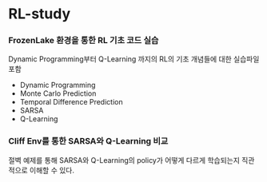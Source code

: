 # RL-study






### FrozenLake 환경을 통한 RL 기초 코드 실습

Dynamic Programming부터 Q-Learning 까지의 RL의 기초 개념들에 대한 실습파일 포함

- Dynamic Programming
- Monte Carlo Prediction
- Temporal Difference Prediction
- SARSA
- Q-Learning







### Cliff Env를 통한 SARSA와 Q-Learning 비교

절벽 예제를 통해 SARSA와 Q-Learning의 policy가 어떻게 다르게 학습되는지 직관적으로 이해할 수 있다.
